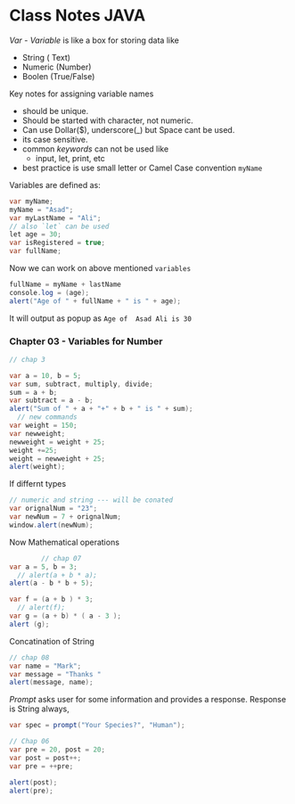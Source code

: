 # Class Notes JAVA

*Var - Variable* is like a box for storing data like 
- String ( Text) 
- Numeric (Number)
- Boolen (True/False)

Key notes for assigning variable names

- should be unique.
- Should be started with character, not numeric.
- Can use Dollar($), underscore(_) but Space cant be used.
- its case sensitive.
- common _keywords_ can not be used like 
  - input, let, print, etc
- best practice is use small letter or Camel Case convention `myName`

Variables are defined as:

```java
var myName;
myName = "Asad";
var myLastName = "Ali";
// also `let` can be used
let age = 30;
var isRegistered = true;
var fullName;

```

Now we can work on above mentioned `variables`

```JAVA
fullName = myName + lastName
console.log = (age);
alert("Age of " + fullName + " is " + age);

```
It will output as popup as `Age of  Asad Ali is 30` 


### Chapter 03 - Variables for Number

```JAVA
// chap 3 

var a = 10, b = 5;
var sum, subtract, multiply, divide;
sum = a + b;
var subtract = a - b;
alert("Sum of " + a + "+" + b + " is " + sum);
  // new commands
var weight = 150;
var newweight;
newweight = weight + 25; 
weight +=25;
weight = newweight + 25;
alert(weight);

```
If differnt types 

```java
// numeric and string --- will be conated 
var orignalNum = "23";
var newNum = 7 + orignalNum;
window.alert(newNum);

```
Now Mathematical operations

```java
        // chap 07
var a = 5, b = 3;
  // alert(a + b * a);
alert(a - b * b + 5);

var f = (a + b ) * 3; 
  // alert(f);    
var g = (a + b) * ( a - 3 );
alert (g);

```
Concatination of String

```java
// chap 08
var name = "Mark";
var message = "Thanks "
alert(message, name);
```

*Prompt* asks user for some information and provides a response. 
Response is String always,

```java
var spec = prompt("Your Species?", "Human");

```


```java
// Chap 06
var pre = 20, post = 20;
var post = post++;
var pre = ++pre;

alert(post);
alert(pre);
```   

